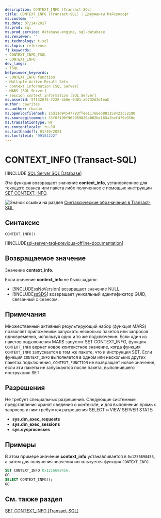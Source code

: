 ```yaml
---
description: CONTEXT_INFO (Transact-SQL)
title: CONTEXT_INFO (Transact-SQL) | Документы Майкрософт
ms.custom: ''
ms.date: 07/24/2017
ms.prod: sql
ms.prod_service: database-engine, sql-database
ms.reviewer: ''
ms.technology: t-sql
ms.topic: reference
f1_keywords:
- CONTEXT_INFO_TSQL
- CONTEXT_INFO
dev_langs:
- TSQL
helpviewer_keywords:
- CONTEXT_INFO function
- Multiple Active Result Sets
- context information [SQL Server]
- MARS [SQL Server]
- session context information [SQL Server]
ms.assetid: 571320f5-7228-4b0e-9d01-ab732d2d1eab
author: cawrites
ms.author: chadam
ms.openlocfilehash: 1bd11d94547782ffee117e6ed883158423c52180
ms.sourcegitcommit: 33f0f190f962059826e002be165a2bef4f9e350c
ms.translationtype: HT
ms.contentlocale: ru-RU
ms.lasthandoff: 01/30/2021
ms.locfileid: "99184222"
---
```

# <a name="context_info--transact-sql"></a>CONTEXT_INFO (Transact-SQL)
[!INCLUDE [SQL Server SQL Database](../../includes/applies-to-version/sql-asdb.md)]

Эта функция возвращает значение **context_info**, установленное для текущего сеанса или пакета либо полученное с помощью инструкции [SET CONTEXT_INFO](../../t-sql/statements/set-context-info-transact-sql.md).
  
![Значок ссылки на раздел](../../database-engine/configure-windows/media/topic-link.gif "Значок ссылки на раздел") [Синтаксические обозначения в Transact-SQL](../../t-sql/language-elements/transact-sql-syntax-conventions-transact-sql.md)
  
## <a name="syntax"></a>Синтаксис  
  
```syntaxsql
CONTEXT_INFO()  
```  

[!INCLUDE[sql-server-tsql-previous-offline-documentation](../../includes/sql-server-tsql-previous-offline-documentation.md)]

## <a name="return-value"></a>Возвращаемое значение
Значение **context_info**.
  
Если значение **context_info** не было задано:
-   [!INCLUDE[ssNoVersion](../../includes/ssnoversion-md.md)] возвращает значение NULL.  
-   [!INCLUDE[ssSDS](../../includes/sssds-md.md)] возвращает уникальный идентификатор GUID, связанный с сеансом.  
  
## <a name="remarks"></a>Примечания  
Множественный активный результирующий набор (функция MARS) позволяет приложениям запускать несколько пакетов или запросов одновременно, используя одно и то же подключение. Если один из пакетов подключения MARS запустит SET CONTEXT_INFO, функция `CONTEXT_INFO` вернет новое контекстное значение, когда функция `CONTEXT_INFO` запускается в том же пакете, что и инструкция SET. Если функция `CONTEXT_INFO` выполняется в одном или нескольких других пакетах подключения, `CONTEXT_FUNCTION` не возвращает новое значение, если эти пакеты не запускаются после пакета, выполнившего инструкцию SET.
  
## <a name="permissions"></a>Разрешения  
Не требует специальных разрешений. Следующие системные представления хранят сведения о контексте, и для выполнения прямых запросов к ним требуются разрешения SELECT и VIEW SERVER STATE:
- **sys.dm_exec_requests**
- **sys.dm_exec_sessions**
- **sys.sysprocesses**
  
## <a name="examples"></a>Примеры  
В этом примере значение **context_info** устанавливается в `0x1256698456`, а затем для получения значения используется функция `CONTEXT_INFO`.
  
```sql
SET CONTEXT_INFO 0x1256698456;  
GO  
SELECT CONTEXT_INFO();  
GO  
```  
  
## <a name="see-also"></a>См. также раздел
[SET CONTEXT_INFO (Transact-SQL)](../../t-sql/statements/set-context-info-transact-sql.md)
  
  
